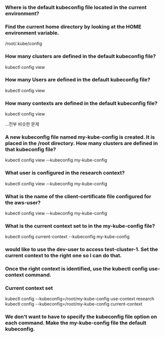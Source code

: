 ### Where is the default kubeconfig file located in the current environment?
### Find the current home directory by looking at the HOME environment variable.
/root/.kube/config

### How many clusters are defined in the default kubeconfig file?
kubectl config view 

### How many Users are defined in the default kubeconfig file?
kubectl config view 


### How many contexts are defined in the default kubeconfig file?
kubectl config view 

...전부 비슷한 문제

### A new kubeconfig file named my-kube-config is created. It is placed in the /root directory. How many clusters are defined in that kubeconfig file?
kubectl config view --kubeconfig my-kube-config

### What user is configured in the research context?
kubectl config view --kubeconfig my-kube-config

### What is the name of the client-certificate file configured for the aws-user?
kubectl config view --kubeconfig my-kube-config

### What is the current context set to in the my-kube-config file?
kubectl config current-context --kubeconfig my-kube-config


### would like to use the dev-user to access test-cluster-1. Set the current context to the right one so I can do that.
### Once the right context is identified, use the kubectl config use-context command.
### Current context set
kubectl config --kubeconfig=/root/my-kube-config use-context research
kubectl config --kubeconfig=/root/my-kube-config current-context


### We don't want to have to specify the kubeconfig file option on each command. Make the my-kube-config file the default kubeconfig.